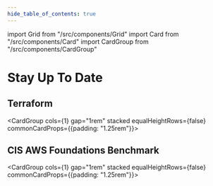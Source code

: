 ```yaml
---
hide_table_of_contents: true
---
```


import Grid from "/src/components/Grid"
import Card from "/src/components/Card"
import CardGroup from "/src/components/CardGroup"

# Stay Up To Date

<Grid cols={2} gap="4rem">

<span>

## Terraform

<CardGroup cols={1} gap="1rem" stacked equalHeightRows={false} commonCardProps={{padding: "1.25rem"}}>

<Card
  title="Update to version 1.X"
  href="/docs/guides/stay-up-to-date/terraform/terraform-1.x"
  />
<Card
  title="Update to Terraform 15"
  href="/docs/guides/stay-up-to-date/terraform/terraform-15"
  />
<Card
  title="Update to Terraform 14"
  href="/docs/guides/stay-up-to-date/terraform/terraform-14"
  />
<Card
  title="Update to Terraform 13"
  href="/docs/guides/stay-up-to-date/terraform/terraform-13"
  />
<Card
  title="Update to Terraform 12"
  href="/docs/guides/stay-up-to-date/terraform/terraform-12"
  />
<Card
  title="Update to Version 3 of the Terraform provider"
  href="/docs/guides/stay-up-to-date/terraform/how-to-update-to-aws-provider-v3"
  />
<Card
  title="DRY your Reference Architecture"
  href="/docs/guides/stay-up-to-date/terraform/how-to-dry-your-reference-architecture"
  />

</CardGroup>

</span>

<span>

## CIS AWS Foundations Benchmark

<CardGroup cols={1} gap="1rem" stacked equalHeightRows={false} commonCardProps={{padding: "1.25rem"}}>

<Card
  title="Update to version 1.4.0"
  href="/docs/guides/stay-up-to-date/cis/cis-1.4.0"
  />
<Card
  title="Update to version 1.3.0"
  href="/docs/guides/stay-up-to-date/cis/cis-1.3.0"
  />

</CardGroup>

</span>

</Grid>


<!-- ##DOCS-SOURCER-START
{"sourcePlugin":"local-copier","hash":"4e286a4930d5ff733245cc2fb2cc0843"}
##DOCS-SOURCER-END -->
